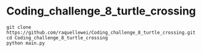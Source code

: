 # Coding_challenge_8_turtle_crossing
```
git clone https://github.com/raquellewei/Coding_challenge_8_turtle_crossing.git
cd Coding_challenge_8_turtle_crossing
python main.py
```
